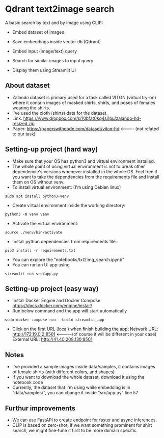 # Qdrant text2image search

A basic search by text and by image using CLIP:

* Embed dataset of images

* Save embeddings inside vector db (Qdrant)
* Embed input (image/text) query 
* Search for similar images to input query
* Display them using Streamlit UI

## About dataset


* Zalando dataset is primary used for a task called VITON (virtual try-on) where it contain images of masked shirts, shirts, and poses of females wearing the shirts.
* I've used the cloth (shirts) data for the dataset.
* Link: https://www.dropbox.com/s/10bfat0kg4si1bu/zalando-hd-resized.zip
* Paper: https://paperswithcode.com/dataset/viton-hd <---- (not related to our task)
  
## Setting-up project (hard way)

* Make sure that your OS has python3 and virtual environment installed.
* The whole point of using virtual environment is not to break other dependencie's versions whenever installed in the whole OS. Feel free if you want to take the dependencies from the requirements file and install them on OS without venv.
* To install virtual environment: (I'm using Debian linux)
```
sudo apt install python3-venv
```
* Create virtual environment inside the working directory:
```
python3 -m venv venv
```
* Activate the virtual environment:
```
source ./venv/bin/activate
```
* Install python dependencies from requirements file:
```
pip3 install -r requirements.txt
```
* You can explore the "notebooks/txt2img_search.ipynb"
* You can run an UI app using
```
streamlit run src/app.py
```

## Setting-up project (easy way)

* Install Docker Engine and Docker Compose:
https://docs.docker.com/engine/install/
* Run below command and the app will start automatically
```
sudo docker compose run --build streamlit_app
```
* Click on the first URL (local) when finish building the app:
Network URL: http://172.19.0.2:8501 <-----(of course it will be different in your case)
External URL: http://41.40.208.130:8501

## Notes

* I've provided a sample images inside data/samples, it contains images of female shirts (with different colors, and shapes)
* If you want to download the whole dataset, download it using the notebook code
* Currently, the dataset that I'm using while embedding is in "data/samples/", you can change it inside "src/app.py"  line 57

## Furthur improvements

* We can use FastAPI to create endpoint for faster and async inferences.
* CLIP is based on zero-shot, if we want something prominent for shirt search, we might fine-tune it first to be more domain specific.
